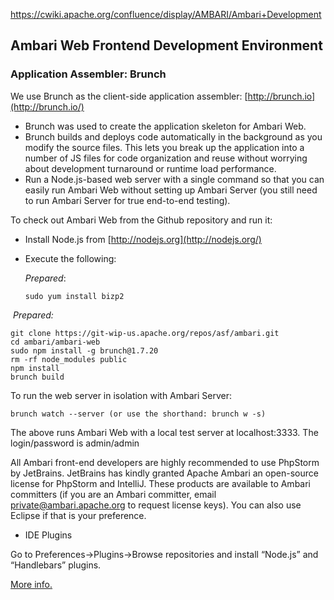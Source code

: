 
https://cwiki.apache.org/confluence/display/AMBARI/Ambari+Development

## Ambari Web Frontend Development Environment

### Application Assembler: Brunch

We use Brunch as the client-side application assembler: [http://brunch.io](http://brunch.io/)

- Brunch was used to create the application skeleton for Ambari Web.
- Brunch builds and deploys code automatically in the background as you modify the source files. This lets you break up the application into a number of JS files for code organization and reuse without worrying about development turnaround or runtime load performance.
- Run a Node.js-based web server with a single command so that you can easily run Ambari Web without setting up Ambari Server (you still need to run Ambari Server for true end-to-end testing).

To check out Ambari Web from the Github repository and run it:

- Install Node.js from [http://nodejs.org](http://nodejs.org/)

- Execute the following:

  *Prepared*:

  ```shell
  sudo yum install bizp2
  ```

​      *Prepared:*
  ```shell
git clone https://git-wip-us.apache.org/repos/asf/ambari.git
cd ambari/ambari-web
sudo npm install -g brunch@1.7.20
rm -rf node_modules public
npm install
brunch build
  ```



To run the web server in isolation with Ambari Server: 

```
brunch watch --server (or use the shorthand: brunch w -s)
```

The above runs Ambari Web with a local test server at localhost:3333. The login/password is admin/admin

All Ambari front-end developers are highly recommended to use PhpStorm by JetBrains. JetBrains has kindly granted Apache Ambari an open-source license for PhpStorm and IntelliJ.  These products are available to Ambari committers (if you are an Ambari committer, email [private@ambari.apache.org](mailto:private@ambari.apache.org) to request license keys). You can also use Eclipse if that is your preference. 

- IDE Plugins

Go to Preferences->Plugins->Browse repositories and install “Node.js” and “Handlebars” plugins.

[More info.](https://cwiki.apache.org/confluence/display/AMBARI/Coding+Guidelines+for+Ambari)